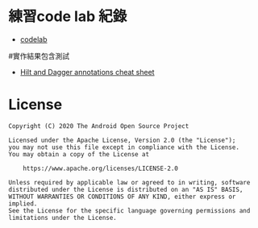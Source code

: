 # 練習code lab 紀錄
* [codelab](https://developer.android.com/codelabs/android-hilt)

#實作結果包含測試

* [Hilt and Dagger annotations cheat sheet](https://developer.android.com/training/dependency-injection/hilt-cheatsheet)

# License

```
Copyright (C) 2020 The Android Open Source Project

Licensed under the Apache License, Version 2.0 (the "License");
you may not use this file except in compliance with the License.
You may obtain a copy of the License at

    https://www.apache.org/licenses/LICENSE-2.0

Unless required by applicable law or agreed to in writing, software
distributed under the License is distributed on an "AS IS" BASIS,
WITHOUT WARRANTIES OR CONDITIONS OF ANY KIND, either express or implied.
See the License for the specific language governing permissions and
limitations under the License.

